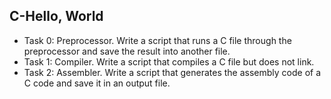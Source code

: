 ## C-Hello, World

- Task 0: Preprocessor. Write a script that runs a C file through the preprocessor and save the result into another file.
- Task 1: Compiler. Write a script that compiles a C file but does not link.
- Task 2: Assembler. Write a script that generates the assembly code of a C code and save it in an output file.
